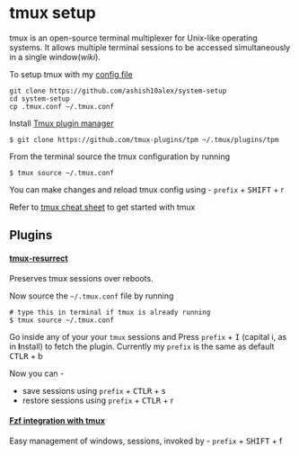 # tmux setup 

tmux is an open-source terminal multiplexer for Unix-like operating systems. It allows multiple terminal sessions to be
accessed simultaneously in a single window(<i>wiki</i>).

To setup tmux with my [config file](https://github.com/ashish10alex/system-setup/blob/main/.tmux.conf) 

```
git clone https://github.com/ashish10alex/system-setup
cd system-setup 
cp .tmux.conf ~/.tmux.conf
```

Install [Tmux plugin manager](https://github.com/tmux-plugins/tpm)
```
$ git clone https://github.com/tmux-plugins/tpm ~/.tmux/plugins/tpm
```

From the terminal source the tmux configuration by running 
```
$ tmux source ~/.tmux.conf
```

You can make changes and reload tmux config using - `prefix` + <kbd>SHIFT</kbd> + r 

Refer to [tmux cheat sheet](https://tmuxcheatsheet.com) to get started with tmux

## Plugins

#### [tmux-resurrect](https://github.com/tmux-plugins/tmux-resurrect) 

Preserves tmux sessions over reboots.

Now source the `~/.tmux.conf` file by running 

```
# type this in terminal if tmux is already running
$ tmux source ~/.tmux.conf
```

Go inside any of your your `tmux` sessions and Press `prefix` + <kbd>I</kbd> (capital i, as in **I**nstall) to fetch
the plugin. Currently my `prefix` is the same as default <kbd>CTLR</kbd> + b

Now you can - 
 - save sessions using `prefix` + <kbd>CTLR</kbd> + s
 - restore sessions using `prefix` + <kbd>CTLR</kbd> + r


#### [Fzf integration with tmux](https://github.com/sainnhe/tmux-fzf)

Easy management of windows, sessions, invoked by - `prefix` + <kbd>SHIFT</kbd> + f


